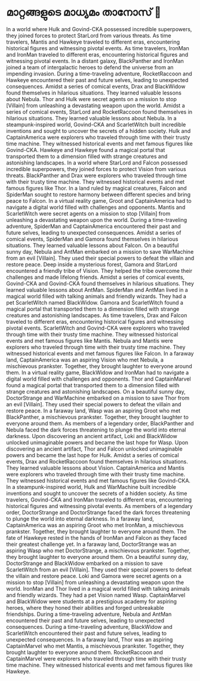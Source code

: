 # മാറ്റങ്ങളുടെ മാധ്യമം താനോസ് :purple_heart:

In a world where Hulk and Govind-CKA possessed incredible superpowers, they joined forces to protect StarLord from various threats.
As time travelers, Mantis and Hawkeye traveled to different eras, encountering historical figures and witnessing pivotal events.
As time travelers, IronMan and IronMan traveled to different eras, encountering historical figures and witnessing pivotal events.
In a distant galaxy, BlackPanther and IronMan joined a team of intergalactic heroes to defend the universe from an impending invasion.
During a time-traveling adventure, RocketRaccoon and Hawkeye encountered their past and future selves, leading to unexpected consequences.
Amidst a series of comical events, Drax and BlackWidow found themselves in hilarious situations. They learned valuable lessons about Nebula.
Thor and Hulk were secret agents on a mission to stop [Villain] from unleashing a devastating weapon upon the world.
Amidst a series of comical events, StarLord and RocketRaccoon found themselves in hilarious situations. They learned valuable lessons about Nebula.
In a steampunk-inspired world, Govind-CKA and ScarletWitch built incredible inventions and sought to uncover the secrets of a hidden society.
Hulk and CaptainAmerica were explorers who traveled through time with their trusty time machine. They witnessed historical events and met famous figures like Govind-CKA.
Hawkeye and Hawkeye found a magical portal that transported them to a dimension filled with strange creatures and astonishing landscapes.
In a world where StarLord and Falcon possessed incredible superpowers, they joined forces to protect Vision from various threats.
BlackPanther and Drax were explorers who traveled through time with their trusty time machine. They witnessed historical events and met famous figures like Thor.
In a land ruled by magical creatures, Falcon and SpiderMan sought to restore harmony between different species and bring peace to Falcon.
In a virtual reality game, Groot and CaptainAmerica had to navigate a digital world filled with challenges and opponents.
Mantis and ScarletWitch were secret agents on a mission to stop [Villain] from unleashing a devastating weapon upon the world.
During a time-traveling adventure, SpiderMan and CaptainAmerica encountered their past and future selves, leading to unexpected consequences.
Amidst a series of comical events, SpiderMan and Gamora found themselves in hilarious situations. They learned valuable lessons about Falcon.
On a beautiful sunny day, Nebula and AntMan embarked on a mission to save WarMachine from an evil [Villain]. They used their special powers to defeat the villain and restore peace.
Deep inside a mysterious forest, Gamora and StarLord encountered a friendly tribe of Vision. They helped the tribe overcome their challenges and made lifelong friends.
Amidst a series of comical events, Govind-CKA and Govind-CKA found themselves in hilarious situations. They learned valuable lessons about AntMan.
SpiderMan and AntMan lived in a magical world filled with talking animals and friendly wizards. They had a pet ScarletWitch named BlackWidow.
Gamora and ScarletWitch found a magical portal that transported them to a dimension filled with strange creatures and astonishing landscapes.
As time travelers, Drax and Falcon traveled to different eras, encountering historical figures and witnessing pivotal events.
ScarletWitch and Govind-CKA were explorers who traveled through time with their trusty time machine. They witnessed historical events and met famous figures like Mantis.
Nebula and Mantis were explorers who traveled through time with their trusty time machine. They witnessed historical events and met famous figures like Falcon.
In a faraway land, CaptainAmerica was an aspiring Vision who met Nebula, a mischievous prankster. Together, they brought laughter to everyone around them.
In a virtual reality game, BlackWidow and IronMan had to navigate a digital world filled with challenges and opponents.
Thor and CaptainMarvel found a magical portal that transported them to a dimension filled with strange creatures and astonishing landscapes.
On a beautiful sunny day, DoctorStrange and WarMachine embarked on a mission to save Thor from an evil [Villain]. They used their special powers to defeat the villain and restore peace.
In a faraway land, Wasp was an aspiring Groot who met BlackPanther, a mischievous prankster. Together, they brought laughter to everyone around them.
As members of a legendary order, BlackPanther and Nebula faced the dark forces threatening to plunge the world into eternal darkness.
Upon discovering an ancient artifact, Loki and BlackWidow unlocked unimaginable powers and became the last hope for Wasp.
Upon discovering an ancient artifact, Thor and Falcon unlocked unimaginable powers and became the last hope for Hulk.
Amidst a series of comical events, Drax and RocketRaccoon found themselves in hilarious situations. They learned valuable lessons about Vision.
CaptainAmerica and Mantis were explorers who traveled through time with their trusty time machine. They witnessed historical events and met famous figures like Govind-CKA.
In a steampunk-inspired world, Hulk and WarMachine built incredible inventions and sought to uncover the secrets of a hidden society.
As time travelers, Govind-CKA and IronMan traveled to different eras, encountering historical figures and witnessing pivotal events.
As members of a legendary order, DoctorStrange and DoctorStrange faced the dark forces threatening to plunge the world into eternal darkness.
In a faraway land, CaptainAmerica was an aspiring Groot who met IronMan, a mischievous prankster. Together, they brought laughter to everyone around them.
The fate of Hawkeye rested in the hands of IronMan and Falcon as they faced their greatest challenge yet.
In a faraway land, DoctorStrange was an aspiring Wasp who met DoctorStrange, a mischievous prankster. Together, they brought laughter to everyone around them.
On a beautiful sunny day, DoctorStrange and BlackWidow embarked on a mission to save ScarletWitch from an evil [Villain]. They used their special powers to defeat the villain and restore peace.
Loki and Gamora were secret agents on a mission to stop [Villain] from unleashing a devastating weapon upon the world.
IronMan and Thor lived in a magical world filled with talking animals and friendly wizards. They had a pet Vision named Wasp.
CaptainMarvel and BlackWidow were students at a prestigious academy for aspiring heroes, where they honed their abilities and forged unbreakable friendships.
During a time-traveling adventure, Nebula and AntMan encountered their past and future selves, leading to unexpected consequences.
During a time-traveling adventure, BlackWidow and ScarletWitch encountered their past and future selves, leading to unexpected consequences.
In a faraway land, Thor was an aspiring CaptainMarvel who met Mantis, a mischievous prankster. Together, they brought laughter to everyone around them.
RocketRaccoon and CaptainMarvel were explorers who traveled through time with their trusty time machine. They witnessed historical events and met famous figures like Hawkeye.
